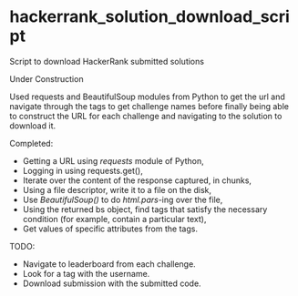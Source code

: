 # hackerrank_solution_download_script
Script to download HackerRank submitted solutions

Under Construction



Used requests and BeautifulSoup modules from Python to get the url and navigate through the tags to get challenge names before finally being able to construct the URL for each challenge and navigating to the solution to download it.

Completed: 

* Getting a URL using *requests* module of Python,
* Logging in using requests.get(),
* Iterate over the content of the response captured, in chunks,
* Using a file descriptor, write it to a file on the disk,
* Use *BeautifulSoup()* to do *html.pars*-ing over the file,
* Using the returned bs object, find tags that satisfy the necessary condition (for example, contain a particular text),
* Get values of specific attributes from the tags.

TODO:

* Navigate to leaderboard from each challenge.
* Look for a tag with the username. 
* Download submission with the submitted code.  
